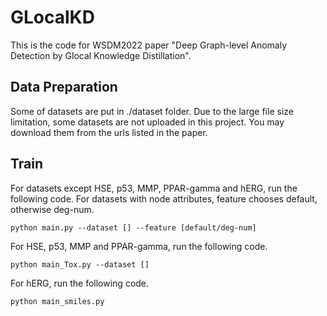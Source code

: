 # GLocalKD
This is the code for WSDM2022 paper "Deep Graph-level Anomaly Detection by Glocal Knowledge Distillation".

## Data Preparation

Some of datasets are put in ./dataset folder. Due to the large file size limitation, some datasets are not uploaded in this project. You may download them from the urls listed in the paper.

## Train

For datasets except HSE, p53, MMP, PPAR-gamma and hERG, run the following code. For datasets with node attributes, feature chooses default, otherwise deg-num.

	python main.py --dataset [] --feature [default/deg-num]

For HSE, p53, MMP and PPAR-gamma, run the following code.

	python main_Tox.py --dataset []

For hERG, run the following code.

	python main_smiles.py

